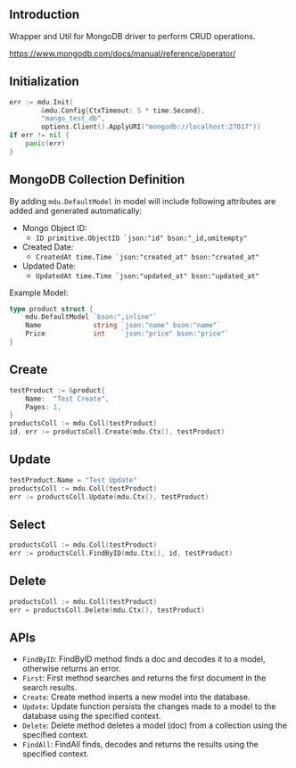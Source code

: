 ## Introduction
Wrapper and Util for MongoDB driver to perform CRUD operations.

https://www.mongodb.com/docs/manual/reference/operator/


## Initialization
```go
err := mdu.Init(
		&mdu.Config{CtxTimeout: 5 * time.Second},
		"mango_test_db",
		options.Client().ApplyURI("mongodb://localhost:27017"))
if err != nil {
    panic(err)
}
```

## MongoDB Collection Definition
By adding `mdu.DefaultModel` in model will include following attributes are added and generated automatically:
- Mongo Object ID: 
  - ```ID primitive.ObjectID `json:"id" bson:"_id,omitempty"```
- Created Date: 
  - ```CreatedAt time.Time `json:"created_at" bson:"created_at"```
- Updated Date: 
  - ```UpdatedAt time.Time `json:"updated_at" bson:"updated_at"```

Example Model:
```go
type product struct {
	mdu.DefaultModel `bson:",inline"`
	Name             string `json:"name" bson:"name"`
	Price            int    `json:"price" bson:"price"`
}
```

## Create

```go
testProduct := &product{
    Name:  "Test Create",
    Pages: 1,
}
productsColl := mdu.Coll(testProduct)
id, err := productsColl.Create(mdu.Ctx(), testProduct)
```

## Update

```go
testProduct.Name = "Test Update"
productsColl := mdu.Coll(testProduct)
err := productsColl.Update(mdu.Ctx(), testProduct)
```

## Select

```go
productsColl := mdu.Coll(testProduct)
err := productsColl.FindByID(mdu.Ctx(), id, testProduct)
```

## Delete

```go
productsColl := mdu.Coll(testProduct)
err = productsColl.Delete(mdu.Ctx(), testProduct)
```


## APIs
- `FindByID`: FindByID method finds a doc and decodes it to a model, otherwise returns an error.
- `First`: First method searches and returns the first document in the search results.
- `Create`: Create method inserts a new model into the database.
- `Update`: Update function persists the changes made to a model to the database using the specified context.
- `Delete`: Delete method deletes a model (doc) from a collection using the specified context.
- `FindAll`: FindAll finds, decodes and returns the results using the specified context.